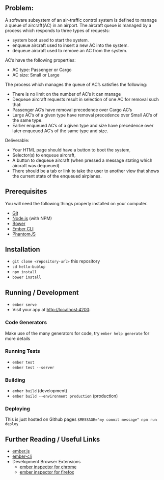 ## Problem:

A software subsystem of an air-traffic control system is defined to manage a queue of aircraft(AC) in an airport. The aircraft queue is managed by a process which responds to three types of requests:
- system boot used to start the system.
- enqueue aircraft used to insert a new AC into the system.
- dequeue aircraft used to remove an AC from the system.

AC’s have the following properties:
- AC type: Passenger or Cargo
- AC size: Small or Large

The process which manages the queue of AC’s satisfies the following:
- There is no limit on the number of AC’s it can manage
- Dequeue aircraft requests result in selection of one AC for removal such that:
- Passenger AC’s have removal precedence over Cargo AC’s
- Large AC’s of a given type have removal precedence over Small AC’s of the same type.
- Earlier enqueued AC’s of a given type and size have precedence over later enqueued AC’s of the same type and size.

Deliverable:
- Your HTML page should have a button to boot the system,
- Selector(s) to enqueue aircraft,
- A button to dequeue aircraft (when pressed a message stating which aircraft was dequeued)
- There should be a tab or link to take the user to another view that shows the current state of the enqueued airplanes.


## Prerequisites

You will need the following things properly installed on your computer.

* [Git](https://git-scm.com/)
* [Node.js](https://nodejs.org/) (with NPM)
* [Bower](https://bower.io/)
* [Ember CLI](https://ember-cli.com/)
* [PhantomJS](http://phantomjs.org/)

## Installation

* `git clone <repository-url>` this repository
* `cd hello-bublup`
* `npm install`
* `bower install`

## Running / Development

* `ember serve`
* Visit your app at [http://localhost:4200](http://localhost:4200).

### Code Generators

Make use of the many generators for code, try `ember help generate` for more details

### Running Tests

* `ember test`
* `ember test --server`

### Building

* `ember build` (development)
* `ember build --environment production` (production)

### Deploying

This is just hosted on Github pages `$MESSAGE="my commit message" npm run deploy`

## Further Reading / Useful Links

* [ember.js](http://emberjs.com/)
* [ember-cli](https://ember-cli.com/)
* Development Browser Extensions
  * [ember inspector for chrome](https://chrome.google.com/webstore/detail/ember-inspector/bmdblncegkenkacieihfhpjfppoconhi)
  * [ember inspector for firefox](https://addons.mozilla.org/en-US/firefox/addon/ember-inspector/)
